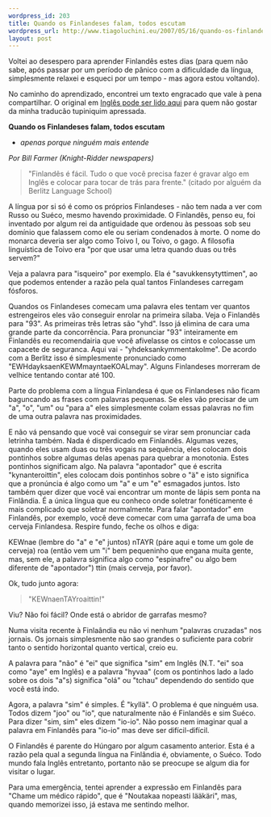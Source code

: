 ```yaml
--- 
wordpress_id: 203
title: Quando os Finlandeses falam, todos escutam
wordpress_url: http://www.tiagoluchini.eu/2007/05/16/quando-os-finlandeses-falam-todos-escutam/
layout: post
---
```

Voltei ao desespero para aprender Finlandês estes dias (para quem não sabe, após passar por um período de pânico com a dificuldade da língua, simplesmente relaxei e esqueci por um tempo - mas agora estou voltando).

No caminho do aprendizado, encontrei um texto engracado que vale à pena compartilhar. O original em [Inglês pode ser lido aqui](http://www.expat-finland.com/living_in_finland/finnish_language.html) para quem não gostar da minha traducão tupiniquim apressada.

**Quando os Finlandeses falam, todos escutam**
- _apenas porque ninguém mais entende_

_Por Bill Farmer (Knight-Ridder newspapers)_

> "Finlandês é fácil. Tudo o que você precisa fazer é gravar algo em Inglês e colocar para tocar de trás para frente."
> (citado por alguém da Berlitz Language School)

A língua por si só é como os próprios Finlandeses - não tem nada a ver com Russo ou Suéco, mesmo havendo proximidade. O Finlandês, penso eu, foi inventado por algum rei da antiguidade que ordenou às pessoas sob seu domínio que falassem como ele ou seriam condenados à morte. O nome do monarca deveria ser algo como Toivo I, ou Toivo, o gago. A filosofia linguística de Toivo era "por que usar uma letra quando duas ou três servem?"

Veja a palavra para "isqueiro" por exemplo. Ela é "savukkensytyttimen", ao que podemos entender a razão pela qual tantos Finlandeses carregam fósforos.

Quandos os Finlandeses comecam uma palavra eles tentam ver quantos estrengeiros eles vão conseguir enrolar na primeira sílaba. Veja o Finlandês para "93". As primeiras três letras são "yhd". Isso já elimina de cara uma grande parte da concorrência. Para pronunciar "93" inteiramente em Finlandês eu recomendairia que você afivelasse os cintos e colocasse um capacete de seguranca. Aqui vai - "yhdeksankymmentakolme". De acordo com a Berlitz isso é simplesmente pronunciado como "EWHdayksaenKEWMmayntaeKOALmay". Alguns Finlandeses morreram de velhice tentando contar até 100.

Parte do problema com a língua Finlandesa é que os Finlandeses não ficam baguncando as frases com palavras pequenas. Se eles vão precisar de um "a", "o", "um" ou "para a" eles simplesmente colam essas palavras no fim de uma outra palavra nas proximidades.

E não vá pensando que você vai conseguir se virar sem pronunciar cada letrinha também. Nada é disperdicado em Finlandês. Algumas vezes, quando eles usam duas ou três vogais na sequência, eles colocam dois pontinhos sobre algumas delas apenas para quebrar a monotonia. Estes pontinhos significam algo. Na palavra "apontador" que é escrita "kynanteroittin", eles colocam dois pontinhos sobre o "ä" e isto significa que a pronúncia é algo como um "a" e um "e" esmagados juntos. Isto também quer dizer que você vai encontrar um monte de lápis sem ponta na Finlândia. É a única língua que eu conheco onde soletrar fonéticamente é mais complicado que soletrar normalmente. Para falar "apontador" em Finlandês, por exemplo, você deve comecar com uma garrafa de uma boa cerveja Finlandesa. Respire fundo, feche os olhos e diga:

KEWnae (lembre do "a" e "e" juntos) nTAYR (páre aqui e tome um gole de cerveja) roa (então vem um "i" bem pequeninho que engana muita gente, mas, sem ele, a palavra significa algo como "espinafre" ou algo bem diferente de "apontador") ttin (mais cerveja, por favor).

Ok, tudo junto agora:

> "KEWnaenTAYroaittin!"

Viu? Não foi fácil? Onde está o abridor de garrafas mesmo?

Numa visita recente à Finlaândia eu não vi nenhum "palavras cruzadas" nos jornais. Os jornais simplesmente não sao grandes o suficiente para cobrir tanto o sentido horizontal quanto vertical, creio eu.

A palavra para "não" é "ei" que significa "sim" em Inglês (N.T. "ei" soa como "aye" em Inglês) e a palavra "hyvaa" (com os pontinhos lado a lado sobre os dois "a"s) significa "olá" ou "tchau" dependendo do sentido que você está indo.

Agora, a palavra "sim" é simples. É "kyllä". O problema é que ninguém usa. Todos dizem "joo" ou "io", que naturalmente não é Finlandês e sim Suéco. Para dizer "sim, sim" eles dizem "io-io". Não posso nem imaginar qual a palavra em Finlandês para "io-io" mas deve ser difícil-difícil.

O Finlandês é parente do Húngaro por algum casamento anterior. Esta é a razão pela qual a segunda língua na Finlândia é, obviamente, o Suéco. Todo mundo fala Inglês entretanto, portanto não se preocupe se algum dia for visitar o lugar.

Para uma emergência, tentei aprender a expressão em Finlandês para "Chame um médico rápido", que é "Noutakaa nopeasti lääkäri", mas, quando memorizei isso, já estava me sentindo melhor.

